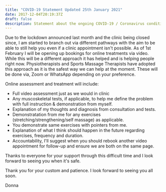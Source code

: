 ```yaml
---
title: "COVID-19 Statement Updated 25th January 2021"
date: 2017-12-04T20:19:37Z
draft: false
description: Statement about the ongoing COVID-19 / Coronavirus condition
---
```


Due to the lockdown announced last month and the clinic being closed since, I am started to branch out via different pathways with the aim to be able to still help you even if a clinic appointment isn't possible. As of 1st February I will be opening up bookings for online treatments via video. While this will be a different approach it has helped and is helping people right now. Physiotherapists and Sports Massage Therapists have adopted this approach as it is the safest way we can help at the moment. These will be done via, Zoom or WhatsApp depending on your preference.

Online assessment and treatment will include:
* Full video assessment just as we would in clinic 
* Any muscoskeletal tests, if applicable, to help me define the problem with full instruction & demonstration from myself.
* Explanation of my thoughts and diagnosis from consultation and tests.
* Demonstratation from me for any exercises (stretching/strengthening/self massage) as applicable.
* You demonstrate same exercises with pointers from me.
* Explanation of what I think should happen in the future regarding exercises, frequency and duration.
* Accountability, I'll suggest when you should rebook another video appointment for follow-up and ensure we are both on the same page.

Thanks to everyone for your support through this difficult time and I look forward to seeing you when it's safe.

<!-- Thank you for following the procedures in and around the clinic as it helps to keep everyone safe by minimising risk of spread of COVID-19. 

When we are open you will, of course, see many changes in the clinic to help keep us all safe, including:

* Once your appointment is made you must fill out an online screening form. If the form is not complete 24 hours before the appointment time your appointment will be cancelled. 

* Please remember that certain health conditions make you more vulnerable to getting COVID-19. You can check out the details here:https://www.nhs.uk/conditions/coronavirus-covid-19/people-at-higher-risk/whos-at-higher-risk-from-coronavirus/

* Upon arrival at the clinic, please stay in your car. There is no longer a waiting room. I shall contact you when I am ready and meet you at the entrance to the clinic.

* You will need to wear a mask on entering the clinic and it will have to remain in place until you leave the clinic.You will be asked to sanitise your hands on entering the clinic.

* There will be a contactless bluetooth thermometer that I will use to take your temperature at the entrance of the clinic. If your temperature is high then you must leave immediately and follow government guidance.

* Bring your own water bottle and leave it in the car so you can rehydrate after the treatment. Leave unnecessary belongings at home or in the car.

* I shall be wearing a mask. Where possible, in communal areas we should adhere to the 2m distancing rule.

* The couch will not have towels on. I will be using paper couch and paper face hole coverings instead.

* I have scheduled in 15 minutes between clients to allow time to air, sanitise rooms and collect/escort clients in/out.

* If you experience any symptoms of COVID-19 before your appointment (fever, cough, loss of sense of smell/taste) please cancel your appointment. 

* If you have been in contact with someone with symptoms of COVID-19 or with a positive test you must self isolate for 14 days.

* If you experience any symptoms after your appointment (up to 7 days) you must inform me so that I can inform the clinic manager. 

* You must come to the appointment alone where possible and if you have someone with you they must wait in the car after escorting you to the entrance.

* The toilet is of very high risk and so therefore should not be used if at all possible.

* All persons to try to avoid touching surfaces where possible. 

I hope this is all clear and reassures you that we are doing everything possible to keep everyone safe. -->

Thank you for your custom and patience. I look forward to seeing you all soon.

Donna
